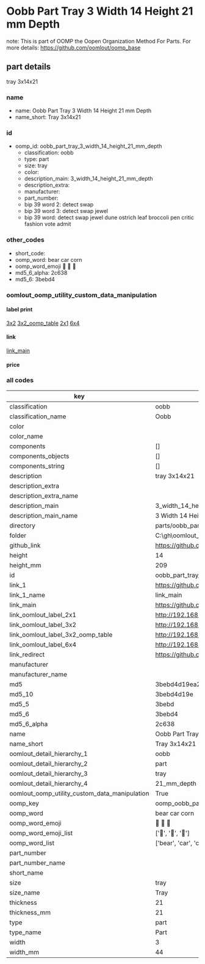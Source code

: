 # Oobb Part Tray 3 Width 14 Height 21 mm Depth  

note: This is part of OOMP the Oopen Organization Method For Parts. For more details: https://github.com/oomlout/oomp_base

##  part details
  



tray 3x14x21



### name
* name: Oobb Part Tray 3 Width 14 Height 21 mm Depth
* name_short: Tray 3x14x21 
### id
* oomp_id: oobb_part_tray_3_width_14_height_21_mm_depth
  * classification: oobb
  * type: part
  * size: tray
  * color: 
  * description_main: 3_width_14_height_21_mm_depth
  * description_extra: 
  * manufacturer: 
  * part_number: 
  * bip 39 word 2: detect swap
  * bip 39 word 3: detect swap jewel
  * bip 39 word: detect swap jewel dune ostrich leaf broccoli pen critic fashion vote admit

### other_codes
* short_code: 
* oomp_word: bear car corn
* oomp_word_emoji :bear: :car: :corn:
* md5_6_alpha: 2c638
* md5_6: 3bebd4






### oomlout_oomp_utility_custom_data_manipulation
#### label print
[3x2](http://192.168.1.245:1112/?label=oomp%202c638)
[3x2_oomp_table](http://192.168.1.108:1112/?label=oomp%202c638)
[2x1](http://192.168.1.242:1112/?label=oomp%202c638)
[6x4](http://192.168.1.55:1112/?label=oomp%202c638)    

#### link

[link_main](https://github.com/oomlout/oomlout_oobb_version_4_generated_parts/tree/main/navigation_oomp/oobb/part/tray/3_width_14_height_21_mm_depth/part)                              

#### price







### all codes 
| key | value |  
| --- | --- |  
| classification | oobb |  
| classification_name | Oobb |  
| color |  |  
| color_name |  |  
| components | [] |  
| components_objects | [] |  
| components_string | [] |  
| description | tray 3x14x21 |  
| description_extra |  |  
| description_extra_name |  |  
| description_main | 3_width_14_height_21_mm_depth |  
| description_main_name | 3 Width 14 Height 21 mm Depth |  
| directory | parts/oobb_part_tray_3_width_14_height_21_mm_depth |  
| folder | C:\gh\oomlout_oobb_version_4_generated_parts\parts\oobb_part_tray_3_width_14_height_21_mm_depth |  
| github_link | https://github.com/oomlout/oomlout_oomp_part_src/tree/main/parts/oobb_part_tray_3_width_14_height_21_mm_depth |  
| height | 14 |  
| height_mm | 209 |  
| id | oobb_part_tray_3_width_14_height_21_mm_depth |  
| link_1 | https://github.com/oomlout/oomlout_oobb_version_4_generated_parts/tree/main/navigation_oomp/oobb/part/tray/3_width_14_height_21_mm_depth/part |  
| link_1_name | link_main |  
| link_main | https://github.com/oomlout/oomlout_oobb_version_4_generated_parts/tree/main/navigation_oomp/oobb/part/tray/3_width_14_height_21_mm_depth/part |  
| link_oomlout_label_2x1 | http://192.168.1.242:1112/?label=oomp%202c638 |  
| link_oomlout_label_3x2 | http://192.168.1.245:1112/?label=oomp%202c638 |  
| link_oomlout_label_3x2_oomp_table | http://192.168.1.108:1112/?label=oomp%202c638 |  
| link_oomlout_label_6x4 | http://192.168.1.55:1112/?label=oomp%202c638 |  
| link_redirect | https://github.com/oomlout/oomlout_oobb_version_4_generated_parts/tree/main/parts/oobb_tray_03_14_21 |  
| manufacturer |  |  
| manufacturer_name |  |  
| md5 | 3bebd4d19ea2638dface7440eff6d1e3 |  
| md5_10 | 3bebd4d19e |  
| md5_5 | 3bebd |  
| md5_6 | 3bebd4 |  
| md5_6_alpha | 2c638 |  
| name | Oobb Part Tray 3 Width 14 Height 21 mm Depth |  
| name_short | Tray 3x14x21  |  
| oomlout_detail_hierarchy_1 | oobb |  
| oomlout_detail_hierarchy_2 | part |  
| oomlout_detail_hierarchy_3 | tray |  
| oomlout_detail_hierarchy_4 | 21_mm_depth |  
| oomlout_oomp_utility_custom_data_manipulation | True |  
| oomp_key | oomp_oobb_part_tray_3_width_14_height_21_mm_depth |  
| oomp_word | bear car corn |  
| oomp_word_emoji | :bear: :car: :corn: |  
| oomp_word_emoji_list | [':bear:', ':car:', ':corn:'] |  
| oomp_word_list | ['bear', 'car', 'corn'] |  
| part_number |  |  
| part_number_name |  |  
| short_name |  |  
| size | tray |  
| size_name | Tray |  
| thickness | 21 |  
| thickness_mm | 21 |  
| type | part |  
| type_name | Part |  
| width | 3 |  
| width_mm | 44 |  
